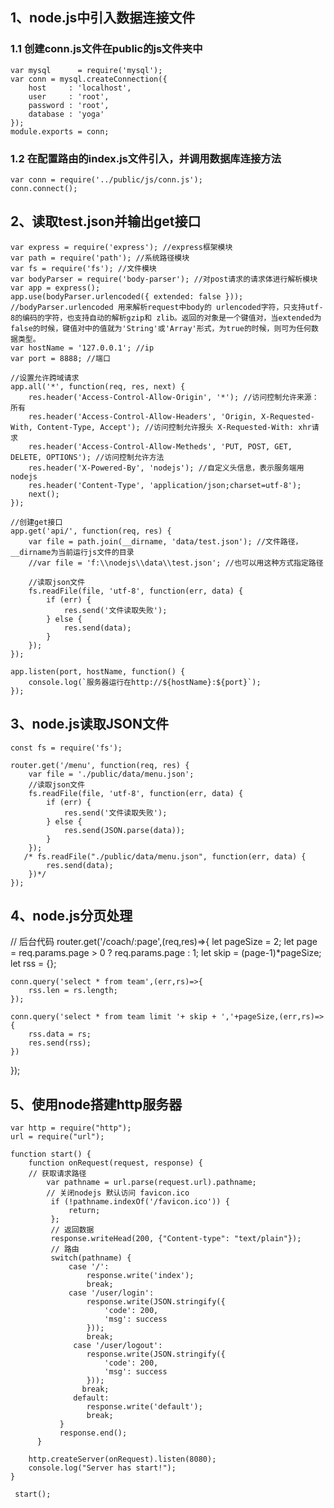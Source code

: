 

## 1、node.js中引入数据连接文件

### 1.1 创建conn.js文件在public的js文件夹中

```
var mysql      = require('mysql');
var conn = mysql.createConnection({
    host     : 'localhost',
    user     : 'root',
    password : 'root',
    database : 'yoga'
});
module.exports = conn;
```

### 1.2 在配置路由的index.js文件引入，并调用数据库连接方法

```
var conn = require('../public/js/conn.js');
conn.connect();
```

## 2、读取test.json并输出get接口

```
var express = require('express'); //express框架模块
var path = require('path'); //系统路径模块
var fs = require('fs'); //文件模块
var bodyParser = require('body-parser'); //对post请求的请求体进行解析模块
var app = express();
app.use(bodyParser.urlencoded({ extended: false })); //bodyParser.urlencoded 用来解析request中body的 urlencoded字符，只支持utf-8的编码的字符，也支持自动的解析gzip和 zlib。返回的对象是一个键值对，当extended为false的时候，键值对中的值就为'String'或'Array'形式，为true的时候，则可为任何数据类型。
var hostName = '127.0.0.1'; //ip
var port = 8888; //端口

//设置允许跨域请求
app.all('*', function(req, res, next) {
    res.header('Access-Control-Allow-Origin', '*'); //访问控制允许来源：所有
    res.header('Access-Control-Allow-Headers', 'Origin, X-Requested-With, Content-Type, Accept'); //访问控制允许报头 X-Requested-With: xhr请求
    res.header('Access-Control-Allow-Metheds', 'PUT, POST, GET, DELETE, OPTIONS'); //访问控制允许方法
    res.header('X-Powered-By', 'nodejs'); //自定义头信息，表示服务端用nodejs
    res.header('Content-Type', 'application/json;charset=utf-8');
    next();
});

//创建get接口
app.get('api/', function(req, res) {
    var file = path.join(__dirname, 'data/test.json'); //文件路径，__dirname为当前运行js文件的目录
    //var file = 'f:\\nodejs\\data\\test.json'; //也可以用这种方式指定路径

    //读取json文件
    fs.readFile(file, 'utf-8', function(err, data) {
        if (err) {
            res.send('文件读取失败');
        } else {
            res.send(data);
        }
    });
});

app.listen(port, hostName, function() {
    console.log(`服务器运行在http://${hostName}:${port}`);
});
```

## 3、node.js读取JSON文件

```
const fs = require('fs');

router.get('/menu', function(req, res) {
    var file = './public/data/menu.json';
    //读取json文件
    fs.readFile(file, 'utf-8', function(err, data) {
        if (err) {
            res.send('文件读取失败');
        } else {
            res.send(JSON.parse(data));
        }
    });
   /* fs.readFile("./public/data/menu.json", function(err, data) {
        res.send(data);
    })*/
});
```

## 4、node.js分页处理

// 后台代码
router.get('/coach/:page',(req,res)=>{
    let pageSize = 2;
    let  page = req.params.page > 0 ? req.params.page : 1;
    let skip = (page-1)*pageSize;
    let rss = {};

    conn.query('select * from team',(err,rs)=>{
        rss.len = rs.length;
    });

    conn.query('select * from team limit '+ skip + ','+pageSize,(err,rs)=>{
        rss.data = rs;
        res.send(rss);
    })
});

## 5、使用node搭建http服务器

```
var http = require("http");
url = require("url");  

function start() {
	function onRequest(request, response) {
	// 获取请求路径 
		var pathname = url.parse(request.url).pathname;
        // 关闭nodejs 默认访问 favicon.ico  
         if (!pathname.indexOf('/favicon.ico')) {
             return;
         };  
         // 返回数据  
         response.writeHead(200, {"Content-type": "text/plain"});  
         // 路由  
         switch(pathname) {
             case '/':
                 response.write('index'); 
                 break;
             case '/user/login':
                 response.write(JSON.stringify({ 
                     'code': 200,  
                     'msg': success
                 })); 
                 break;
              case '/user/logout':
                 response.write(JSON.stringify({ 
                     'code': 200,  
                     'msg': success  
                 }));  
                break;
              default:
                 response.write('default'); 
                 break;
           }  
           response.end();  
      }     

    http.createServer(onRequest).listen(8080);
    console.log("Server has start!");
}  

 start();  
```
